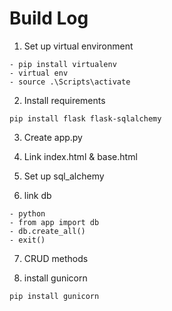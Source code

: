 # Build Log

1. Set up virtual environment

```
- pip install virtualenv
- virtual env
- source .\Scripts\activate
```

2. Install requirements

```
pip install flask flask-sqlalchemy
```

3. Create app.py
4. Link index.html & base.html

5. Set up sql_alchemy

6. link db

```
- python
- from app import db
- db.create_all()
- exit()
```

7. CRUD methods

8. install gunicorn

```
pip install gunicorn
```
